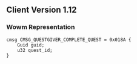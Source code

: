 ## Client Version 1.12

### Wowm Representation
```rust,ignore
cmsg CMSG_QUESTGIVER_COMPLETE_QUEST = 0x018A {
    Guid guid;    
    u32 quest_id;    
}

```
